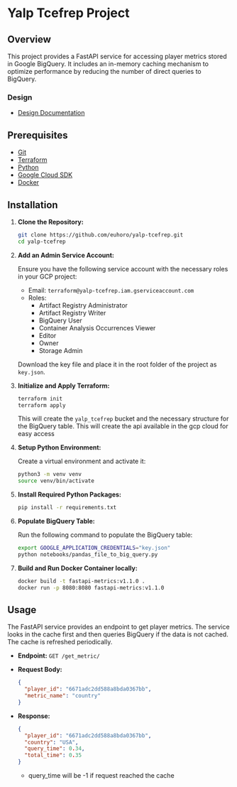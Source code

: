 # Yalp Tcefrep Project

## Overview

This project provides a FastAPI service for accessing player metrics stored in Google BigQuery. It includes an in-memory caching mechanism to optimize performance by reducing the number of direct queries to BigQuery.

### Design 
- [Design Documentation](https://github.com/euhoro/yalp-tcefrep.git/DESIGN.md)

## Prerequisites

- [Git](https://git-scm.com/)
- [Terraform](https://www.terraform.io/)
- [Python](https://www.python.org/downloads/)
- [Google Cloud SDK](https://cloud.google.com/sdk/docs/install)
- [Docker](https://www.docker.com/products/docker-desktop)

## Installation

1. **Clone the Repository:**

    ```bash
    git clone https://github.com/euhoro/yalp-tcefrep.git
    cd yalp-tcefrep
    ```

2. **Add an Admin Service Account:**

    Ensure you have the following service account with the necessary roles in your GCP project:
    
    - Email: `terraform@yalp-tcefrep.iam.gserviceaccount.com`
    - Roles:
      - Artifact Registry Administrator
      - Artifact Registry Writer
      - BigQuery User
      - Container Analysis Occurrences Viewer
      - Editor
      - Owner
      - Storage Admin

    Download the key file and place it in the root folder of the project as `key.json`.

3. **Initialize and Apply Terraform:**

    ```bash
    terraform init
    terraform apply
    ```

    This will create the `yalp_tcefrep` bucket and the necessary structure for the BigQuery table.
    This will create the api available in the gcp cloud for easy access 

4. **Setup Python Environment:**

    Create a virtual environment and activate it:

    ```bash
    python3 -m venv venv
    source venv/bin/activate
    ```

5. **Install Required Python Packages:**

    ```bash
    pip install -r requirements.txt
    ```

6. **Populate BigQuery Table:**

    Run the following command to populate the BigQuery table:

    ```bash
    export GOOGLE_APPLICATION_CREDENTIALS="key.json"
    python notebooks/pandas_file_to_big_query.py
    ```

7. **Build and Run Docker Container locally:**

    ```bash
    docker build -t fastapi-metrics:v1.1.0 .
    docker run -p 8080:8080 fastapi-metrics:v1.1.0
    ```

## Usage

The FastAPI service provides an endpoint to get player metrics. The service looks in the cache first and then queries BigQuery if the data is not cached. The cache is refreshed periodically.

- **Endpoint:** `GET /get_metric/`

- **Request Body:**
    ```json
    {
      "player_id": "6671adc2dd588a8bda0367bb",
      "metric_name": "country"
    }
    ```

- **Response:**
    ```json
    {
      "player_id": "6671adc2dd588a8bda0367bb",
      "country": "USA",
      "query_time": 0.34,
      "total_time": 0.35
    }
    ```
  * query_time will be -1 if request reached the cache
